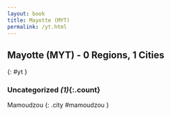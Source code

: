 ```yaml
---
layout: book
title: Mayotte (MYT)
permalink: /yt.html
---
```


## Mayotte (MYT) - 0 Regions, 1 Cities
{: #yt }





### Uncategorized _(1)_{:.count}


Mamoudzou  {: .city #mamoudzou } <br>


 
